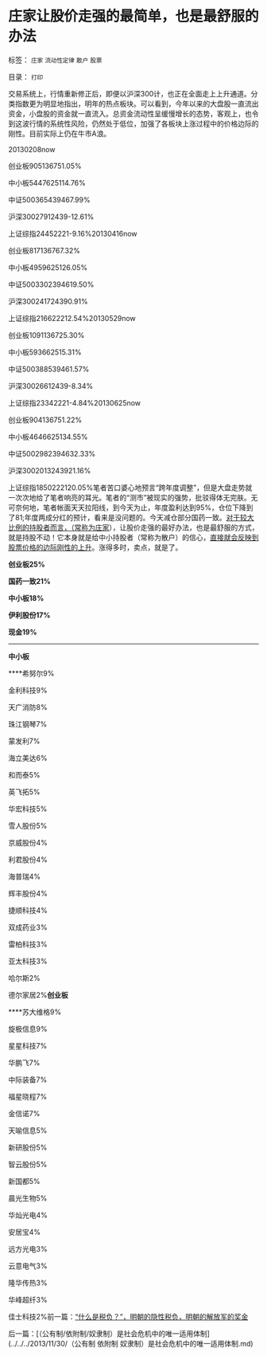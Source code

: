 # 庄家让股价走强的最简单，也是最舒服的办法

标签： `庄家` `流动性定律` `散户` `股票` 

目录： `打印`

交易系统上，行情重新修正后，即便以沪深300计，也正在全面走上上升通道。分类指数更为明显地指出，明年的热点板块。可以看到，今年以来的大盘股一直流出资金，小盘股的资金就一直流入。总资金流动性呈缓慢增长的态势，客观上，也令到这波行情的系统性风险，仍然处于低位，加强了各板块上涨过程中的价格边际的刚性。目前实际上仍在牛市A浪。

20130208now

创业板905136751.05%

中小板5447625114.76%

中证500365439467.99%

沪深30027912439-12.61%

上证综指24452221-9.16%20130416now

创业板817136767.32%

中小板4959625126.05%

中证5003302394619.50%

沪深300241724390.91%

上证综指216622212.54%20130529now

创业板1091136725.30%

中小板593662515.31%

中证500388539461.57%

沪深30026612439-8.34%

上证综指23342221-4.84%20130625now

创业板904136751.22%

中小板4646625134.55%

中证5002982394632.33%

沪深3002013243921.16%

上证综指1850222120.05%笔者苦口婆心地预言“跨年度调整”，但是大盘走势就一次次地给了笔者响亮的耳光。笔者的“测市”被现实的强势，批驳得体无完肤。无可奈何地，笔者帐面天天拉阳线，到今天为止，年度盈利达到95%，仓位下降到了81;年度两成分红的预计，看来是没问题的。今天减仓部分国药一致。[对于较大比例的持股者而言，（常称为庄家](../../../2013/10/27/庄家持筹比例与效益的关系示意图，逻辑推导的流程.md)），让股价走强的最好办法，也是最舒服的方式，就是持股不动！它本身就是给中小持股者（常称为散户）的信心，[直接就会反映到股票价格的边际刚性的上升](../../../2013/10/31/“流动性守恒”即流动性定律的“微分，snapshot”和股市的测不准.md)。涨得多时，卖点，就是了。

**创业板25%**

**国药一致21%**

**中小板18%**

**伊利股份17%**

**现金19%**

****

**中小板**

****希努尔9%

金利科技9%

天广消防8%

珠江钢琴7%

蒙发利7%

海立美达6%

和而泰5%

英飞拓5%

华宏科技5%

雪人股份5%

京威股份4%

利君股份4%

海普瑞4%

辉丰股份4%

捷顺科技4%

双成药业3%

雷柏科技3%

亚太科技3%

哈尔斯2%

德尔家居2%**创业板**

****苏大维格9%

旋极信息9%

星星科技7%

华鹏飞7%

中际装备7%

福星晓程7%

金信诺7%

天喻信息5%

新研股份5%

智云股份5%

新国都5%

晨光生物5%

华灿光电4%

安居宝4%

远方光电3%

云意电气3%

隆华传热3%

华峰超纤3%

佳士科技2%前一篇：[“什么是税负？”，明朝的隐性税负，明朝的解放军的奖金](../../../2013/11/29/“什么是税负？”，明朝的隐性税负，明朝的解放军的奖金.md)

后一篇：[（公有制/依附制/奴隶制）是社会危机中的唯一适用体制](../../../2013/11/30/（公有制 依附制 奴隶制）是社会危机中的唯一适用体制.md)